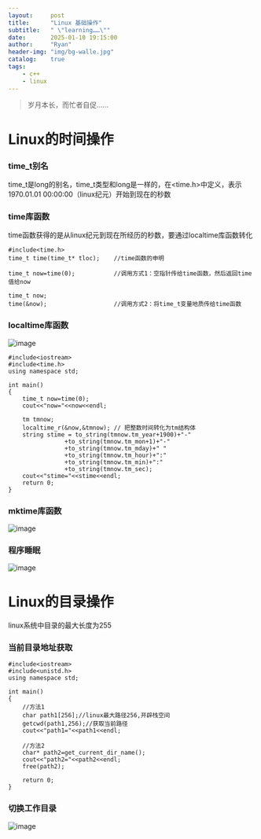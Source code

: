 ```yaml
---
layout:     post
title:      "Linux 基础操作"
subtitle:   " \"learning……\""
date:       2025-01-10 19:15:00
author:     "Ryan"
header-img: "img/bg-walle.jpg"
catalog:    true
tags:
    - c++
    - linux
---
```


> 岁月本长，而忙者自促……

# Linux的时间操作  

### time_t别名
time_t是long的别名，time_t类型和long是一样的，在<time.h>中定义，表示1970.01.01 00:00:00（linux纪元）开始到现在的秒数

### time库函数  
time函数获得的是从linux纪元到现在所经历的秒数，要通过localtime库函数转化  
````
#include<time.h>
time_t time(time_t* tloc);    //time函数的申明

time_t now=time(0);           //调用方式1：空指针传给time函数，然后返回time值给now

time_t now;
time(&now);                   //调用方式2：将time_t变量地质传给time函数
````

### localtime库函数  
![image](https://github.com/user-attachments/assets/95d4eaad-bfc0-4035-9602-89b6dccb2552)

````
#include<iostream>
#include<time.h>
using namespace std;

int main()
{
    time_t now=time(0);
    cout<<"now="<<now<<endl;

    tm tmnow;
    localtime_r(&now,&tmnow); // 把整数时间转化为tm结构体
    string stime = to_string(tmnow.tm_year+1900)+"-"
                +to_string(tmnow.tm_mon+1)+"-"
                +to_string(tmnow.tm_mday)+" "
                +to_string(tmnow.tm_hour)+":"
                +to_string(tmnow.tm_min)+":"
                +to_string(tmnow.tm_sec);
    cout<<"stime="<<stime<<endl;
    return 0;
}

````


### mktime库函数  

![image](https://github.com/user-attachments/assets/d10cdc1a-d66d-4e98-857e-07b3936d4d0c)


### 程序睡眠  

![image](https://github.com/user-attachments/assets/52d4d4c3-8fef-4dd4-ba0f-87d2133c6a74)




# Linux的目录操作  
linux系统中目录的最大长度为255  

### 当前目录地址获取  
````
#include<iostream>
#include<unistd.h>
using namespace std;

int main()
{
    //方法1
    char path1[256];//linux最大路径256,开辟栈空间
    getcwd(path1,256);//获取当前路径
    cout<<"path1="<<path1<<endl;

    //方法2
    char* path2=get_current_dir_name();
    cout<<"path2="<<path2<<endl;
    free(path2);
    
    return 0;
}
````

### 切换工作目录
![image](https://github.com/user-attachments/assets/12f93cb9-f515-471b-aa55-c6b34d53f16a)













